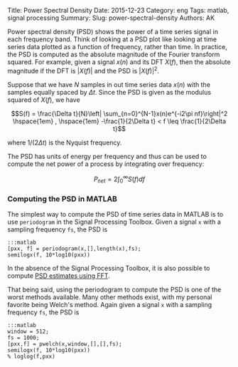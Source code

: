 Title: Power Spectral Density 
Date: 2015-12-23
Category: eng 
Tags: matlab, signal processing
Summary: 
Slug: power-spectral-density 
Authors: AK

Power spectral density (PSD) shows the power of a time series signal in each frequency band. Think of looking at a PSD plot like looking at time series data plotted as a function of frequency, rather than time. In practice, the PSD is computed as the absolute magnitude of the Fourier transform squared. For example, given a signal $x(n)$ and its DFT $X(f)$, then the absolute magnitude if the DFT is $|X(f)|$ and the PSD is $|X(f)|^2$.

Suppose that we have $N$ samples in out time series data $x(n)$ with the samples equally spaced by $\Delta t$. Since the PSD is given as the modulus squared of $X(f)$, we have

$$S(f) = \frac{\Delta t}{N}\left| \sum_{n=0}^{N-1}x(n)e^{-i2\pi nf}\right|^2 \hspace{1em} , \hspace{1em} -\frac{1}{2\Delta t} < f \leq \frac{1}{2\Delta t}$$

where $1/(2\Delta t)$ is the Nyquist frequency. 

The PSD has units of energy per frequency and thus can be used to compute the net power of a process by integrating over frequency:

$$P_{net} = 2\int_0^\infty S(f)df$$

### Computing the PSD in MATLAB
The simplest way to compute the PSD of time series data in MATLAB is to use `periodogram` in the Signal Processing Toolbox. Given a signal `x` with a sampling frequency `fs`, the PSD is

    :::matlab
    [pxx, f] = periodogram(x,[],length(x),fs);
    semilogx(f, 10*log10(pxx))

In the absence of the Signal Processing Toolbox, it is also possible to compute [PSD estimates using FFT](http://www.mathworks.com/help/signal/ug/psd-estimate-using-fft.html).

That being said, using the periodogram to compute the PSD is one of the worst methods available. Many other methods exist, with my personal favorite being Welch's method. Again given a signal `x` with a sampling frequency `fs`, the PSD is

    :::matlab
    window = 512;
    fs = 1000;
    [pxx,f] = pwelch(x,window,[],[],fs);
    semilogx(f, 10*log10(pxx))
    % loglog(f,pxx)


